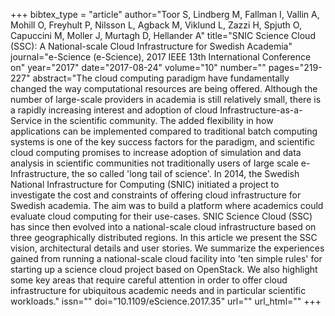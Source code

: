 +++
bibtex_type = "article"
author="Toor S, Lindberg M, Fallman I, Vallin A, Mohill O, Freyhult P, Nilsson L, Agback M, Viklund L, Zazzi H, Spjuth O, Capuccini M, Moller J, Murtagh D, Hellander A"
title="SNIC Science Cloud (SSC): A National-scale Cloud Infrastructure for Swedish Academia"
journal="e-Science (e-Science), 2017 IEEE 13th International Conference on"
year="2017"
date="2017-08-24"
volume="10"
number=""
pages="219-227"
abstract="The cloud computing paradigm have fundamentally changed the way computational resources are being offered. Although the number of large-scale providers in academia is still relatively small, there is a rapidly increasing interest and adoption of cloud Infrastructure-as-a-Service in the scientific community. The added flexibility in how applications can be implemented compared to traditional batch computing systems is one of the key success factors for the paradigm, and scientific cloud computing promises to increase adoption of simulation and data analysis in scientific communities not traditionally users of large scale e-Infrastructure, the so called 'long tail of science'. In 2014, the Swedish National Infrastructure for Computing (SNIC) initiated a project to investigate the cost and constraints of offering cloud infrastructure for Swedish academia. The aim was to build a platform where academics could evaluate cloud computing for their use-cases. SNIC Science Cloud (SSC) has since then evolved into a national-scale cloud infrastructure based on three geographically distributed regions. In this article we present the SSC vision, architectural details and user stories. We summarize the experiences gained from running a national-scale cloud facility into 'ten simple rules' for starting up a science cloud project based on OpenStack. We also highlight some key areas that require careful attention in order to offer cloud infrastructure for ubiquitous academic needs and in particular scientific workloads."
issn=""
doi="10.1109/eScience.2017.35"
url=""
url_html=""
+++
